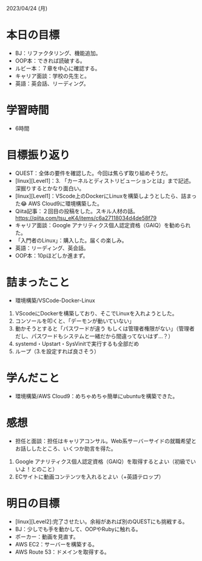 2023/04/24 (月)

# 本日の目標

- BJ：リファクタリング、機能追加。
- OOP本：できれば読破する。
- ルビー本：７章を中心に確認する。
- キャリア面談：学校の先生と。
- 英語：英会話、リーディング。

# 学習時間

- 6時間

# 目標振り返り

- QUEST：全体の要件を確認した。今回は焦らず取り組めそうだ。
- [linux][Level1]：3. 「カーネルとディストリビューションとは」まで記述。深掘りするとかなり面白い。
- [linux][Level1]：VScode上のDockerにLinuxを構築しようとしたら、詰まった😂 AWS Cloud9に環境構築した。
- Qiita記事：２回目の投稿をした。スキル人材の話。
  https://qiita.com/tsu_eK4/items/c6a27118034d4de58f79
- キャリア面談：Google アナリティクス個人認定資格（GAIQ）を勧められた。
- 「入門者のLinux」：購入した。届くの楽しみ。
- 英語：リーディング、英会話。
- OOP本：10pほどしか進まず。

# 詰まったこと

- 環境構築/VSCode-Docker-Linux
1. VScodeにDockerを構築しており、そこでLinuxを入れようとした。
2. コンソールを叩くと、「デーモンが動いていない」
3. 動かそうとすると「パスワードが違う もしくは管理者権限がない」（管理者だし、パスワードもシステムと一緒だから間違ってないはず...？）
4. systemd・Upstart・SysVinitで実行するも全部だめ
5. ループ（3.を設定すれば良さそう）

# 学んだこと

- 環境構築/AWS Cloud9：めちゃめちゃ簡単にubuntuを構築できた。

# 感想

- 担任と面談：担任はキャリアコンサル。Web系サーバーサイドの就職希望とお話ししたところ、いくつか助言を得た。
1. Google アナリティクス個人認定資格（GAIQ）を取得するとよい（初級でいいよ！とのこと）
2. ECサイトに動画コンテンツを入れるとよい（+英語テロップ）

# 明日の目標
- [linux][Level2]:完了させたい。余裕があれば別のQUESTにも挑戦する。
- BJ：少しでも手を動かして、OOPやRubyに触れる。
- ポーカー：動画を見直す。
- AWS EC2：サーバーを構築する。
- AWS Route 53：ドメインを取得する。
